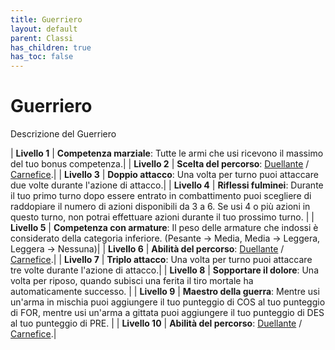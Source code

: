 ```yaml
---
title: Guerriero
layout: default
parent: Classi
has_children: true
has_toc: false
---
```


# **Guerriero**

Descrizione del Guerriero

| **Livello 1** | **Competenza marziale**: Tutte le armi che usi ricevono il massimo del tuo bonus competenza.|
| **Livello 2** | **Scelta del percorso**: [Duellante](./duelist) / [Carnefice](./executioner).|
| **Livello 3** | **Doppio attacco**: Una volta per turno puoi attaccare due volte durante l'azione di attacco.|
| **Livello 4** | **Riflessi fulminei**: Durante il tuo primo turno dopo essere entrato in combattimento puoi scegliere di raddopiare il numero di azioni disponibili da 3 a 6. Se usi 4 o più azioni in questo turno, non potrai effettuare azioni durante il tuo prossimo turno. |
| **Livello 5** | **Competenza con armature**: Il peso delle armature che indossi è considerato della categoria inferiore. (Pesante -> Media, Media -> Leggera, Leggera -> Nessuna)|
| **Livello 6** | **Abilità del percorso**: [Duellante](./duelist) / [Carnefice](./executioner).|
| **Livello 7** | **Triplo attacco**: Una volta per turno puoi attaccare tre volte durante l'azione di attacco.|
| **Livello 8** | **Sopportare il dolore**: Una volta per riposo, quando subisci una ferita il tiro mortale ha automaticamente successo. |
| **Livello 9** | **Maestro della guerra**: Mentre usi un'arma in mischia puoi aggiungere il tuo punteggio di COS al tuo punteggio di FOR, mentre usi un'arma a gittata puoi aggiungere il tuo punteggio di DES al tuo punteggio di PRE. |
| **Livello 10** | **Abilità del percorso**: [Duellante](./duelist) / [Carnefice](./executioner).|